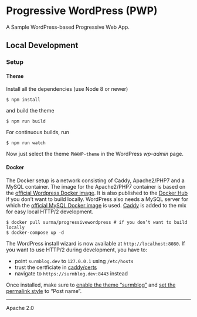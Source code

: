 # Progressive WordPress (PWP)

A Sample WordPress-based Progressive Web App.

## Local Development

### Setup

#### Theme

Install all the dependencies (use Node 8 or newer)

```
$ npm install
```

and build the theme

```
$ npm run build
```

For continuous builds, run

```
$ npm run watch
```

Now just select the theme `PWAWP-theme` in the WordPress _wp-admin_ page.

#### Docker

The Docker setup is a network consisting of Caddy, Apache2/PHP7 and a MySQL container. The image for the Apache2/PHP7 container is based on the [official Wordpress Docker image](https://hub.docker.com/_/wordpress/). It is also published to the [Docker Hub](https://hub.docker.com/r/surma/progressivewordpress/) if you don’t want to build locally. WordPress also needs a MySQL server for which the [official MySQL Docker image](https://hub.docker.com/_/mysql/) is used. [Caddy](https://hub.docker.com/r/abiosoft/caddy/) is added to the mix for easy local HTTP/2 development.

```
$ docker pull surma/progressivewordpress # if you don’t want to build locally
$ docker-compose up -d
```

The WordPress install wizard is now available at `http://localhost:8080`. If you want to use HTTP/2 during development, you have to:

* point `surmblog.dev` to `127.0.0.1` using `/etc/hosts`
* trust the certficiate in [caddy/certs](https://github.com/GoogleChromeLabs/ProgressiveWordPress/tree/master/caddy/certs)
* navigate to `https://surmblog.dev:8443` instead

Once installed, make sure to [enable the theme “surmblog”](http://localhost:8080/wp-admin/themes.php) and [set the permalink style](http://localhost:8080/wp-admin/options-permalink.php) to “Post name”.

---
Apache 2.0
